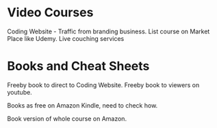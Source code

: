 # Video Courses
Coding Website - Traffic from branding business.
List course on Market Place like Udemy.
Live couching services

# Books and Cheat Sheets
Freeby book to direct to Coding Website.
Freeby book to viewers on youtube.

Books as free on Amazon Kindle, need to check how.

Book version of whole course on Amazon.
